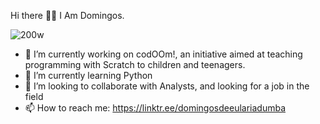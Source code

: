 Hi there 👋🏿
I Am Domingos.

![200w](https://user-images.githubusercontent.com/110714056/233352885-5f58aa19-b065-425e-b878-13ea95c9ec29.gif)

- 🔭 I’m currently working on codOOm!, an initiative aimed at teaching programming with Scratch to children and teenagers.
- 🌱 I’m currently learning Python
- 👯 I’m looking to collaborate with Analysts, and looking for a job in the field
- 📫 How to reach me: https://linktr.ee/domingosdeeulariadumba


